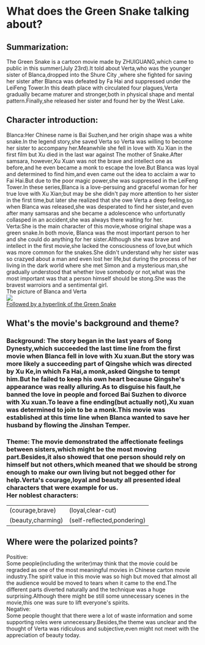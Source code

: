 <!DOCTYPE html>
<html lang="en">
	<head>
		<meta charset="utf-8">
		<title>The website about the polarized movie Green Snake</title>
		<link href="test.css"rel="stylesheet"type="text/css"/>
	</head>
	<body>
		<div>
		<h1>What does the Green Snake talking about?</h1>
			<div class="Summarization">
			<p1>    <h2>Summarization:</h2>
				    The Green Snake is a cartoon movie made by ZHUIGUANG,which
				came to public in this summer(July 23rd).It told  about Verta,who was the younger sister of Blanca,dropped into the Shure City ,where she fighted for saving her sister after Blanca was defeated by Fa Hai and suppressed under the LeiFeng Tower.In this death place with circulated four plagues,Verta gradually became maturer and stronger,both in physical shape and mental pattern.Finally,she released her sister and found her by the West Lake.
			</p1>
			</div>
		</div>
		<div>
			<p2>   <h2> Character introduction:</h2>
					Blanca:Her Chinese name is Bai Suzhen,and her origin shape
				    was a white snake.In the legend story,she saved Verta so Verta was willing to become her sister to accompany her.Meanwhile she fell in love with Xu Xian in the first film but Xu died in the last war against The mother of Snake.After samsara, however,Xu Xuan was not the brave and intellect one as before,and he even became a monk to escape the love.But Blanca was loyal and determined to find him,and even came out the idea to acclaim a war to Fai Hai.But due to the poor magic power,she was suppressed in the LeiFeng Tower.In these series,Blanca is a love-persuing and graceful woman for her true love with Xu Xian;but may be she didn't pay more attention to her sister in the first time,but later she realized that she owe Verta a deep feeling,so when Blanca was released,she was desperated to find her sister,and even after many samsaras and she became a adolescence who unfortunatly collasped in an accident,she was always there waiting for her.
		</div>	 
		<div>
		           Verta:She is the main character of this movie,whose original shape was a green snake.In both movie, Blanca was the most important person to her and she could do anything for her sister.Although she was brave and intellect in the first movie,she lacked the consciousness of love,but which was more common for the snakes.She didn't understand why her sister was so crazyed about a man and even lost her life,but during the process of her living in the dark world where she met Simon and a mysterious man,she gradually understood that whether love somebody or not,what was the most important was that a person himself should be stong.She was the bravest warroiors and a sentimental girl.
		</div>
			</p2>
		<div>
			<P3>The picture of Blanca and Verta
		</div>
			<img src="Verta and Blanca3.png">
		<div>
			<a href="https://baike.baidu.com/item/%E7%99%BD%E8%9B%872%EF%BC%9A%E9%9D%92%E8%9B%87%E5%8A%AB%E8%B5%B7/55689315?fr=aladdin">Followed by a hyperlink of the Green Snake</a>
		</div>
		<div>
			<h2>What's the movie's background and theme?</h2>
			<p4>
				<h3>Background:
				The story began in the last years of Song Dynesty,which succeeded the last time line from the first movie when Blanca fell in love with Xu xuan.But the story was more likely a succeeding part of Qingshe which was directed by Xu Ke,in which Fa Hai,a monk,asked Qingshe to tempt him.But he failed to keep his own heart because Qingshe's appearance was really alluring.As to disguise his fault,he banned the love in people and forced Bai Suzhen to divorce with Xu xuan.To leave a fine ending(but actually not),Xu xuan was determined to join to be a monk.This movie was established at this time line when Blanca wanted to save her husband by flowing the Jinshan Temper.
				</h3>
				<h3>Theme:
				The movie demonstrated the affectionate feelings between sisters,which might be the most moving part.Besides,it also showed that one person should rely on himself but not others,which meaned that we should be strong enough to make our own living but not begged other for help.Verta's courage,loyal and beauty all presented ideal characters that were example for us.
				<div>
				Her noblest characters:
				</div>
				<div>
					<table>
					<tr>
						<td>(courage,brave)</td>
						<td>(loyal,clear-cut)</td>
					</tr>
					<tr>
						<td>(beauty,charming)</td>
						<td>(self-reflected,pondering)</td>
					</tr>
				</table>
                </div>
			</p4>
		</div>
			<h2>Where were the polarized points?</h2>
			<div>Positive:</div>
			<p5>Some people(including the writer)may think that the movie could be regraded as one of the most meaningful movies in Chinese carton movie industry.The spirit value in this movie was so high but moved that almost all the audience would be moved to tears when it came to the end.The different parts diverted naturally and the technique was a huge surprising.Although there might be still some unnecessary scenes in the movie,this one was sure to lift everyone's spirits.</p5>
			<div>Negative:</div>
			<p6>Some people thought that there were a lot of waste information and some supporting roles were unnecessary.Besides,the theme was unclear and the thought of Verta was ridiculous and subjective,even might not meet with the appreciation of beauty today.</p6>
		</div>
		</h1>
</body>
</html>
